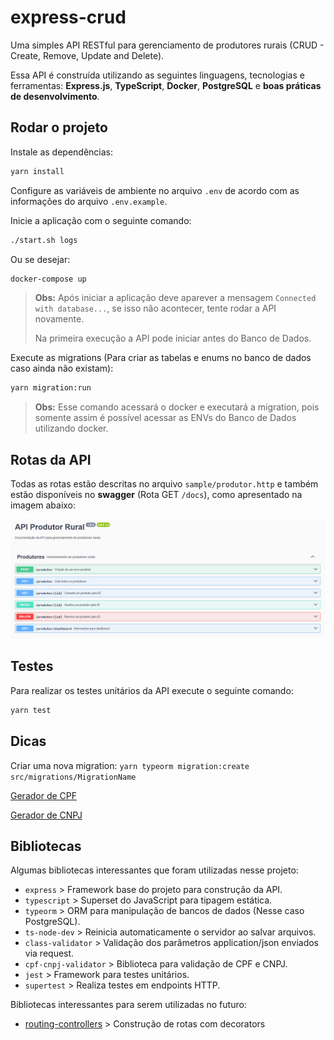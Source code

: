 # express-crud

Uma simples API RESTful para gerenciamento de produtores rurais (CRUD - Create, Remove, Update and Delete).

Essa API é construída utilizando as seguintes linguagens, tecnologias e ferramentas: **Express.js**, **TypeScript**, **Docker**, **PostgreSQL** e **boas práticas de desenvolvimento**.

## Rodar o projeto

Instale as dependências:

```bash
yarn install
```

Configure as variáveis de ambiente no arquivo `.env` de acordo com as informações do arquivo `.env.example`.

Inicie a aplicação com o seguinte comando:

```bash
./start.sh logs
```

Ou se desejar:

```bash
docker-compose up
```

> **Obs:** Após iniciar a aplicação deve aparever a mensagem `Connected with database...`, se isso não acontecer, tente rodar a API novamente.
>
> Na primeira execução a API pode iniciar antes do Banco de Dados.

Execute as migrations (Para criar as tabelas e enums no banco de dados caso ainda não existam):

```bash
yarn migration:run
```

> **Obs:** Esse comando acessará o docker e executará a migration, pois somente assim é possível acessar as ENVs do Banco de Dados utilizando docker.

## Rotas da API

Todas as rotas estão descritas no arquivo `sample/produtor.http` e também estão disponíveis no **swagger** (Rota GET `/docs`), como apresentado na imagem abaixo:

![Swagger](src/swagger/swagger.png)

## Testes

Para realizar os testes unitários da API execute o seguinte comando:

```bash
yarn test
```

## Dicas

Criar uma nova migration: `yarn typeorm migration:create src/migrations/MigrationName`

[Gerador de CPF](https://www.4devs.com.br/gerador_de_cpf)

[Gerador de CNPJ](https://www.4devs.com.br/gerador_de_cnpj)

## Bibliotecas

Algumas bibliotecas interessantes que foram utilizadas nesse projeto:

- `express` > Framework base do projeto para construção da API.
- `typescript` > Superset do JavaScript para tipagem estática.
- `typeorm` > ORM para manipulação de bancos de dados (Nesse caso PostgreSQL).
- `ts-node-dev` > Reinicia automaticamente o servidor ao salvar arquivos.
- `class-validator` > Validação dos parâmetros application/json enviados via request.
- `cpf-cnpj-validator` > Biblioteca para validação de CPF e CNPJ.
- `jest` > Framework para testes unitários.
- `supertest` > Realiza testes em endpoints HTTP.

Bibliotecas interessantes para serem utilizadas no futuro:

- [routing-controllers](https://github.com/typestack/routing-controllers) > Construção de rotas com decorators
